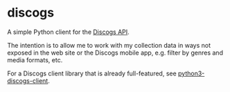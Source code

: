 # discogs

A simple Python client for the [Discogs API](https://www.discogs.com/developers#page:home).

The intention is to allow me to work with my collection data in ways not exposed in the web site or the Discogs mobile app, e.g. filter by genres and media formats, etc.

For a Discogs client library that is already full-featured, see [python3-discogs-client](https://github.com/joalla/discogs_client).

